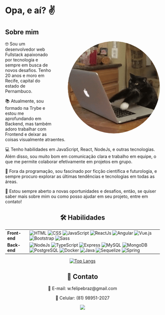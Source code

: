 <h1> Opa, e aí? ✌️</h1>

<h2>Sobre mim</h2>
<img src="https://raw.githubusercontent.com/w-felipe360/w-felipe360/main/imageedit_1_7520972899.gif" alt="programando" width="300" align="right" style="margin-left: 50px; border-radius: 150px;">
<p>🤓 Sou um desenvolvedor web Fullstack apaixonado por tecnologia e sempre em busca de novos desafios. Tenho 20 anos e moro em Recife, capital do estado de Pernambuco.</p>
<p>📚 Atualmente, sou formado na Trybe e estou me aprofundando em Backend, mas também adoro trabalhar com Frontend e deixar as coisas visualmente atraentes.</p>
<p>💻 Tenho habilidades em JavaScript, React, NodeJs, e outras tecnologias. Além disso, sou muito bom em comunicação clara e trabalho em equipe, o que me permite colaborar efetivamente em projetos em grupo.</p>
<p>🚀 Fora da programação, sou fascinado por ficção científica e futurologia, e sempre procuro explorar as últimas tendências e tecnologias em todas as áreas.</p>
<p>🤝 Estou sempre aberto a novas oportunidades e desafios, então, se quiser saber mais sobre mim ou como posso ajudar em seu projeto, entre em contato!</p>


<h2 align="center">🛠️ Habilidades</h2>

  <table>
    <tr>
      <td><strong>Front-end</strong></td>
      <td>
        <img src="https://img.shields.io/badge/HTML-E34F26?style=for-the-badge&amp;logo=html5&amp;logoColor=white" alt="HTML" height="25px" width="65px">
        <img src="https://img.shields.io/badge/CSS-1572B6?style=for-the-badge&amp;logo=css3&amp;logoColor=white" alt="CSS" height="25px" width="65px">
        <img src="https://img.shields.io/badge/JavaScript-F7DF1E?style=for-the-badge&amp;logo=javascript&amp;logoColor=black" alt="JavaScript" height="25px" width="105px">
        <img src="https://img.shields.io/badge/ReactJs-61DAFB?style=for-the-badge&amp;logo=react&amp;logoColor=black" alt="ReactJs" height="25px" width="80px">
        <img src="https://img.shields.io/badge/Angular-DD0031?style=for-the-badge&amp;logo=angular&amp;logoColor=white" alt="Angular" height="25px" width="85px">
        <img src="https://img.shields.io/badge/Vue.js-4FC08D?style=for-the-badge&amp;logo=vue.js&amp;logoColor=white" alt="Vue.js" height="25px" width="85px">
        <img src="https://img.shields.io/badge/Bootstrap-7952B3?style=for-the-badge&amp;logo=bootstrap&amp;logoColor=white" alt="Bootstrap" height="25px" width="90px">
        <img src="https://img.shields.io/badge/Sass-CC6699?style=for-the-badge&amp;logo=sass&amp;logoColor=white" alt="Sass" height="25px" width="65px">
      </td>
    </tr>
    <tr>
      <td><strong>Back-end</strong></td>
      <td>
        <img src="https://img.shields.io/badge/Node.js-339933?style=for-the-badge&amp;logo=node.js&amp;logoColor=white" alt="NodeJs" height="25px" width="85px">
        <img src="https://img.shields.io/badge/TypeScript-3178C6?style=for-the-badge&amp;logo=typescript&amp;logoColor=white" alt="TypeScript" height="25px" width="105px">
        <img src="https://img.shields.io/badge/Express-000000?style=for-the-badge&amp;logo=express&amp;logoColor=white" alt="Express" height="25px" width="100px">
        <img src="https://img.shields.io/badge/MySQL-4479A1?style=for-the-badge&amp;logo=mysql&amp;logoColor=white" alt="MySQL" height="25px" width="85px">
        <img src="https://img.shields.io/badge/MongoDB-47A248?style=for-the-badge&amp;logo=mongodb&amp;logoColor=white" alt="MongoDB" height="25px" width="95px">
        <img src="https://img.shields.io/badge/PostgreSQL-4169E1?style=for-the-badge&amp;logo=postgresql&amp;logoColor=white" alt="PostgreSQL" height="25px" width="105px">
        <img src="https://img.shields.io/badge/Docker-2496ED?style=for-the-badge&amp;logo=docker&amp;logoColor=white" alt="Docker" height="25px" width="85px">
        <img src="https://img.shields.io/badge/Java-007396?style=for-the-badge&amp;logo=java&amp;logoColor=white" alt="Java" height="25px" width="70px">
        <img src="https://img.shields.io/badge/Sequelize-52B0E7?style=for-the-badge&amp;logo=sequelize&amp;logoColor=white" alt="Sequelize" height="25px" width="95px">
        <img src="https://img.shields.io/badge/Spring-6DB33F?style=for-the-badge&amp;logo=spring&amp;logoColor=white" alt="Spring" height="25px" width="75px">
      </td>
    </tr>
  </table>

<div align="center">

<div align="center">

[![Top Langs](https://github-readme-stats.vercel.app/api/top-langs/?username=w-felipe360&theme=midnight-purple&hide=blade,html,css&layout=donut)](https://github.com/w-felipe360/github-readme-stats)
</div>
</div>

<div align="center">
<h2>💬 Contato</h2>
<p> 📧 E-mail: w.felipebraz@gmail.com</p>
<p>📱 Celular: (81) 98951-2027</p>
<a href="https://www.linkedin.com/in/will-felipe">
  <img src="https://img.shields.io/badge/linkedin-%230077B5.svg?style=for-the-badge&logo=linkedin&logoColor=white" height="30px" target="_blank">
</a>
</div>



